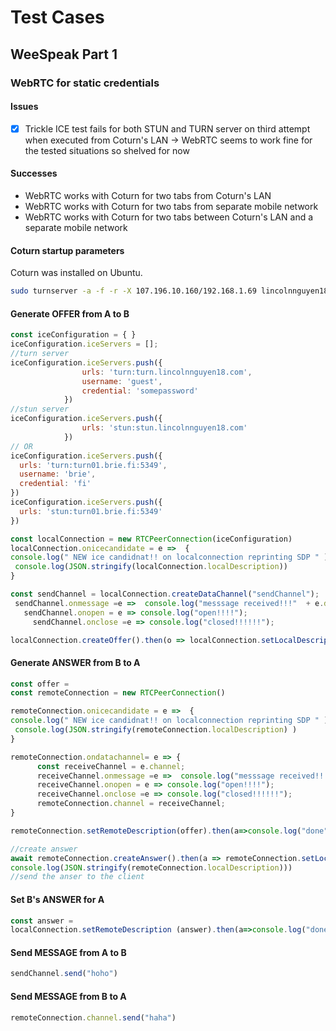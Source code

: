 # Test Cases

## WeeSpeak Part 1

### WebRTC for static credentials

#### Issues

- [X] Trickle ICE test fails for both STUN and TURN server on third attempt when executed from Coturn's LAN -> WebRTC seems to work fine for the tested situations so shelved for now

#### Successes

- WebRTC works with Coturn for two tabs from Coturn's LAN
- WebRTC works with Coturn for two tabs from separate mobile network
- WebRTC works with Coturn for two tabs between Coturn's LAN and a separate mobile network

#### Coturn startup parameters

Coturn was installed on Ubuntu.

  ```bash
  sudo turnserver -a -f -r -X 107.196.10.160/192.168.1.69 lincolnnguyen18.com
  ```

#### Generate OFFER from A to B

  ```javascript
  const iceConfiguration = { }
  iceConfiguration.iceServers = [];
  //turn server
  iceConfiguration.iceServers.push({
                  urls: 'turn:turn.lincolnnguyen18.com',
                  username: 'guest',
                  credential: 'somepassword'
              })
  //stun server
  iceConfiguration.iceServers.push({
                  urls: 'stun:stun.lincolnnguyen18.com'
              })
  // OR
  iceConfiguration.iceServers.push({
    urls: 'turn:turn01.brie.fi:5349',
    username: 'brie',
    credential: 'fi'
  })
  iceConfiguration.iceServers.push({
    urls: 'stun:turn01.brie.fi:5349'
  })
  
  const localConnection = new RTCPeerConnection(iceConfiguration)
  localConnection.onicecandidate = e =>  {
  console.log(" NEW ice candidnat!! on localconnection reprinting SDP " )
   console.log(JSON.stringify(localConnection.localDescription))
  }

  const sendChannel = localConnection.createDataChannel("sendChannel");
   sendChannel.onmessage =e =>  console.log("messsage received!!!"  + e.data )
     sendChannel.onopen = e => console.log("open!!!!");
       sendChannel.onclose =e => console.log("closed!!!!!!");

  localConnection.createOffer().then(o => localConnection.setLocalDescription(o) )
  ```

#### Generate ANSWER from B to A

  ```javascript
  const offer = 
  const remoteConnection = new RTCPeerConnection()

  remoteConnection.onicecandidate = e =>  {
  console.log(" NEW ice candidnat!! on localconnection reprinting SDP " )
   console.log(JSON.stringify(remoteConnection.localDescription) )
  }

  remoteConnection.ondatachannel= e => {
        const receiveChannel = e.channel;
        receiveChannel.onmessage =e =>  console.log("messsage received!!!"  + e.data )
        receiveChannel.onopen = e => console.log("open!!!!");
        receiveChannel.onclose =e => console.log("closed!!!!!!");
        remoteConnection.channel = receiveChannel;
  }

  remoteConnection.setRemoteDescription(offer).then(a=>console.log("done"))

  //create answer
  await remoteConnection.createAnswer().then(a => remoteConnection.setLocalDescription(a)).then(a=>
  console.log(JSON.stringify(remoteConnection.localDescription)))
  //send the anser to the client
  ```

#### Set B's ANSWER for A

  ```javascript
  const answer = 
  localConnection.setRemoteDescription (answer).then(a=>console.log("done"))
  ```

#### Send MESSAGE from A to B

  ```javascript
  sendChannel.send("hoho")
  ```

#### Send MESSAGE from B to A

  ```javascript
  remoteConnection.channel.send("haha")
  ```
